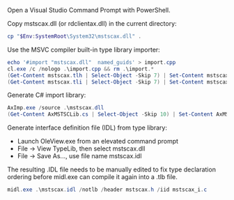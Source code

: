 
Open a Visual Studio Command Prompt with PowerShell.

Copy mstscax.dll (or rdclientax.dll) in the current directory:

```powershell
cp "$Env:SystemRoot\System32\mstscax.dll" .
```

Use the MSVC compiler built-in type library importer:

```powershell
echo '#import "mstscax.dll"  named_guids' > import.cpp
cl.exe /c /nologo .\import.cpp && rm .\import.*
(Get-Content mstscax.tlh | Select-Object -Skip 7) | Set-Content mstscax.tlh
(Get-Content mstscax.tli | Select-Object -Skip 7) | Set-Content mstscax.tli
```

Generate C# import library:

```powershell
AxImp.exe /source .\mstscax.dll
(Get-Content AxMSTSCLib.cs | Select-Object -Skip 10) | Set-Content AxMSTSCLib.cs
```

Generate interface definition file (IDL) from type library:

 * Launch OleView.exe from an elevated command prompt
 * File -> View TypeLib, then select mstscax.dll
 * File -> Save As..., use file name mstscax.idl

The resulting .IDL file needs to be manually edited to fix type declaration ordering before midl.exe can compile it again into a .tlb file.

```powershell
midl.exe .\mstscax.idl /notlb /header mstscax.h /iid mstscax_i.c
```
